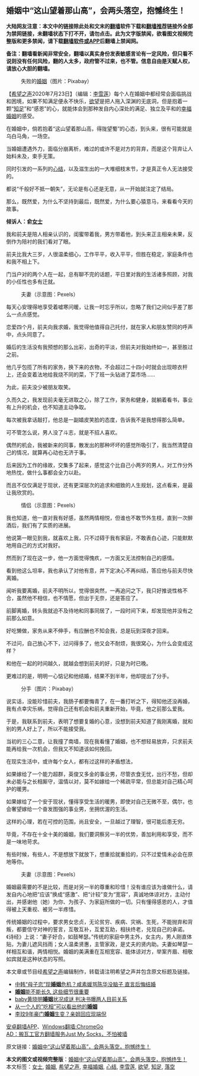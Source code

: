  <h2>婚姻中“这山望着那山高”，会两头落空，抱憾终生！</h2> <p class="notice"><b>大陆网友注意：本文中的链接除此处和文末的<a href="https://github.com/bannedbook/fanqiang" >翻墙</a>软件下载和<a href="https://github.com/killgcd/justmysocks/blob/master/README.md">翻墙推荐</a>链接外全部为禁网链接，未翻墙状态下打不开，请勿点击。此为文字版禁闻，欲看图文视频完整版和更多禁闻，请下载<a href="https://github.com/bannedbook/fanqiang">翻墙软件或APP</a>后翻墙上禁闻网。</p><p>备注：翻墙看新闻非常安全，翻墙以真实身份发表敏感言论有一定风险，但只看不说则没有任何风险，翻的人太多，政府管不过来，也不管。信息自由是天赋人权，请放心大胆的翻墙。</b></p>  <div class="entry"> <figure><figcaption>失败的<a href="https://www.bannedbook.org/bnews/tag/%e5%a9%9a%e5%a7%bb/" class="st_tag internal_tag" rel="tag" title="标签 婚姻 下的日志">婚姻</a>（图片：Pixabay）</figcaption></figure> <p>【<span class='wp_keywordlink_affiliate'><a href="https://www.soundofhope.org" title="希望之声" target="_blank">希望之声</a></span>2020年7月23日】（编辑：<a href="https://www.bannedbook.org/bnews/tag/%E6%9D%8E%E9%9B%AA%E8%8E%B2/" class="st_tag internal_tag" rel="tag" title="标签 李雪莲 下的日志">李雪莲</a>）每个人在婚姻中都经常会面临挑战和困境，如果不知满足便永不快乐，<a href="https://www.bannedbook.org/bnews/tag/%E6%AC%B2%E6%9C%9B/" class="st_tag internal_tag" rel="tag" title="标签 欲望 下的日志">欲望</a>是把人拖入深渊的无底洞，但是抱着一颗“<a href="https://www.bannedbook.org/bnews/tag/%E7%9F%A5%E8%B6%B3/" class="st_tag internal_tag" rel="tag" title="标签 知足 下的日志">知足</a>”和“感恩”的心，就能体会到那种发自内心深处的满足、独立及平和的<a href="https://www.bannedbook.org/bnews/tag/%e5%b9%b8%e7%a6%8f%e5%a9%9a%e5%a7%bb/" class="st_tag internal_tag" rel="tag" title="标签 幸福婚姻 下的日志">幸福婚姻</a>的感受。</p> <p>在婚姻中，倘若抱着“这山望着那山高，得陇望蜀”的心态，到头来，很有可能就是乌白马角，一场空。</p> <p>当婚姻遭遇外力，面临分崩离析，难过的或许不是对方的背弃，而是这个背弃让人始料未及，束手无策。</p> <p>同时引发的一系列的<a href="https://www.bannedbook.org/bnews/tag/%E5%BF%83%E7%BB%93/" class="st_tag internal_tag" rel="tag" title="标签 心结 下的日志">心结</a>，以及滋生出的一大堆细枝末节，才是真正令人无法接受的。</p> <p>都说“千般好不抵一朝失”，无论是有心还是无意，从一开始就注定了结局。</p> <p>那么，既然爱，为什么不坚持到最后，既然爱，为什么要心猿意马，来看看今天的故事。</p> <p><strong>倾诉人：俞<a href="https://www.bannedbook.org/bnews/tag/%e5%a5%b3%e5%a3%ab/" class="st_tag internal_tag" rel="tag" title="标签 女士 下的日志">女士</a></strong></p>我和前夫是陪人相亲认识的，闺蜜带着我，男方带着他，到头来正主相亲未果，反倒作为陪衬的我们看对了眼。</p> <p>前夫比我大三岁，人很温柔细心，工作平平，收入平平，但胜在稳定，家庭条件也和我不相上下。</p> <p>门当户对的两个人在一起，总有聊不完的话题，平日里对我的生活诸多照顾，对我的小任性也多有迁就。</p> <figure><figcaption>夫妻（示意图：Pexels）</figcaption></figure> <p>每天心安理得地享受着嘘寒问暖，让我一时忘乎所以，忽略了我们之间似乎差了那么一点点感觉。</p>  <p>恋爱四个月，前夫向我求婚，我觉得他值得自己托付，就在家人和朋友赞同的呼声中，点头同意了。</p> <p>婚后的生活没有我预想的那么出彩，出奇的平淡，但前夫对我始终如一，甚至胜过之前。</p> <p>他几乎包揽了所有的家务，换下来的衣物，不会超过二十四小时就会出现晾衣杆上，还会变着法地给我烧不同的菜，下了班一头钻进了菜市场……</p> <p>为此，前夫没少被朋友取笑。</p>久而久之，我发现前夫毫无进取之心，除了工作，家务和健身，就躺着看书，事业有上升的机会，也不知道主动争取。</p> <p>每次被我拿话敲打，他总是一副嬉皮笑脸的态度，告诉我不是我想得那么简单。</p> <p>可不管怎么说，男人没了斗志，就是不招人喜欢。</p> <p>偶然的机会，我被新来的同事，散发出的那种坏坏的感觉所吸引了，我当然清楚自己的情况，就算再心动也无济于事。</p> <p>后来因为工作的缘故，交集多了起来，感觉这个比自己小两岁的男人，对工作分外地热忱，做什么事都会全力以赴。</p> <p>而且不仅仅满足于现状，还有更深层次的追求和细致的人生规划，这点看来，是最让我欣赏的。</p> <figure><figcaption>情侣（示意图：Pexels）</figcaption></figure> <p>我也知道，他一直对我有好感，虽然两情相悦，但谁也不敢节外生枝，直到一次醉酒后，我们有了实质的进展。</p>  <p>他说第一眼见到我，就喜欢上我，只不过碍于我有家庭，不敢表白心迹，只能默默地用自己的方式对我好。</p> <p>然而到了现在这一步，他一方面觉得愧疚，一方面又无法控制自己的感情。</p> <p>看到他这么坦率，我也承认了对他有意，并下定决心不再纠结，答应他与前夫尽快离婚。</p> <p>闻听我要离婚，前夫不明所以，觉得很突然，一再追问之下，我只好推说性格不合，虽然他不相信，也不情愿，但出于无奈，还是答应了。</p>前脚离婚，转头我就迫不及待地和同事同居了，一段时间下来，却发现他并没有之前那么如意。</p> <p>好吃懒做，家务从来不伸手，有应酬也不知会我，总是玩到深夜才回来。</p> <p>不过问，自己放心不下，过问得多了，他又会不耐烦，我很窝心，为什么会变成这样？</p> <p>和他在一起的时间越久，就越会想到前夫的好，只是为时已晚。</p> <p>更难过的是，明明一心惦记和他结婚，结果不到半年，他却提出了分手。</p> <figure><figcaption>分手（图片：Pixabay）</figcaption></figure> <p>说实话，没能珍惜前夫，我肠子都要悔青了，在一番打听之下，得知他还没再婚，我有点幸灾乐祸，觉得自己还有机会和前夫重新开始，毕竟，他之前那么爱我。</p> <p>于是，我联系到前夫，表明了想要复婚的心意，没想到前夫知道了我刚离婚，就和别的男人好上了，所以不能接受我。</p>  <p>当初的三心二意，让我撞了南墙，现在我看懂了婚姻，也不想轻易放弃，只求前夫能再给我一次机会，但我又不知道该如何挽回。</p>在现实生活中，或许每个女人，都有过这样的矛盾想法，</p> <p>如果嫁给了一个能力超群，英俊又多金的事业男，尽管衣食无忧，出行不愁，但却未必能与之长相厮守，温情以对，莫不如嫁给一个稀疏平常，但总能对自己精心呵护的暖男。</p> <p>如果嫁给了一个安于现状，懂得享受生活的暖男，即使对自己无微不至，偶尔，也会奢望嫁给一个奋发图强的事业男，坐拥优渥的生活。</p> <p>这样的心理，若在可控的范围，尚且安全，一旦越过了理智，很可能后患无穷。</p> <p>毕竟，不存在十全十美的婚姻，我们要洞察另一半的优势，善加利用和享受，而不是一味地苛求。</p> <p>有些时候，有些人，不是想放下就放下，想重拾就重拾的，只不过爱情未必会在原地等你。</p> <p><figure><figcaption>夫妻（示意图：Pexels）</figcaption></figure> </p>婚姻最需要的不是比较，而是对另一半的尊重和珍惜！没有谁应该为谁做什么，请发自内心地把“应该”换成“感激”、把“计较”变为“宽容”，真诚地体谅对方，主动付出，并感谢他（她）为你、为孩子、为家庭所做的一切。只有懂得感恩的人，才值得被上天重视、被另一半疼惜。</p> <p>传统婚姻的过程中，要求男女忠贞，无论贫穷、疾病、灾祸、生死，不能抛弃和背叛，都要信守对神的誓言，互敬互补，互爱互助，相扶终老，兑现自己的承诺。《诗经》上说：“妻子好合，如鼓琴瑟。”传统的家庭中男主外，女主内，男人刚直体贴，为妻儿遮风挡雨；女人温柔贤惠，主管家政，是丈夫的贤内助。夫妻如琴瑟一样相互和谐，两情相悦。婚姻的美满重在互相宽容、能体谅对方，举案齐眉、相敬如宾就是这种状态的写照。</p> <p>本文章或节目经<a href="https://www.bannedbook.org/bnews/tag/%e5%b8%8c%e6%9c%9b%e4%b9%8b%e5%a3%b0/" class="st_tag internal_tag" rel="tag" title="标签 希望之声 下的日志">希望之声</a>编辑制作，转载请注明希望之声并包含原文标题及链接。</p> <ul class='op-related-articles' title='相关阅读'> <li><a href='https://www.bannedbook.org/bnews/yule/20200723/1364840.html' target='_blank'>中韩“母子恋”现<b>婚姻</b>危机？咸素媛骂陈华没脑子 直言后悔结婚</a></li> <li><a href='https://www.bannedbook.org/bnews/lifebaike/20200718/1362700.html' target='_blank'><b>婚姻</b>能不能长久 这些细节很重要</a></li> <li><a href='https://www.bannedbook.org/bnews/yule/20200717/1362065.html' target='_blank'>baby黄晓明<b>婚姻</b>状况成谜 判决书曝两人目前关系</a></li> <li><a href='https://www.bannedbook.org/bnews/comments/20200717/1362008.html' target='_blank'>从一个人的“吃相”可以看出他的<b>婚姻</b></a></li> <li><a href='https://www.bannedbook.org/bnews/yule/20200716/1361519.html' target='_blank'>李玟9年豪门<b>婚姻</b>生变？亲姐回应现端倪</a></li> </ul> <div class="texttj"> <a href="https://github.com/bannedbook/fanqiang/wiki/%E7%A6%81%E9%97%BB%E7%BD%91%E5%AE%89%E5%8D%93%E7%BF%BB%E5%A2%99%E6%96%B0%E9%97%BBAPP" target="_blank">安卓翻墙APP</a>、<a href="https://github.com/bannedbook/fanqiang/wiki/Chrome%E4%B8%80%E9%94%AE%E7%BF%BB%E5%A2%99%E5%8C%85" target="_blank">Windows翻墙:ChromeGo</a><br/> <a href="https://github.com/killgcd/justmysocks/blob/master/README.md" target="_blank">AD：搬瓦工官方翻墙服务Just My Socks，不怕被墙</a> </div><p>原文链接：<a class="src_link"  href="https://www.soundofhope.org/post/403978" target="_blank">婚姻中“这山望着那山高”，会两头落空，抱憾终生！</a></p> <a name='sharetosocial'></a>         <div><b>本文的图文或视频完整版</b>：<a href='https://www.bannedbook.org/bnews/comments/20200724/1365456.html'>婚姻中“这山望着那山高”，会两头落空，抱憾终生！</a></div>  </div><!--END ENTRY--> <div class="postfooter"> <div>本文标签：<a href="https://www.bannedbook.org/bnews/tag/%e5%a5%b3%e5%a3%ab/" rel="tag">女士</a>, <a href="https://www.bannedbook.org/bnews/tag/%e5%a9%9a%e5%a7%bb/" rel="tag">婚姻</a>, <a href="https://www.bannedbook.org/bnews/tag/%e5%b8%8c%e6%9c%9b%e4%b9%8b%e5%a3%b0/" rel="tag">希望之声</a>, <a href="https://www.bannedbook.org/bnews/tag/%e5%b9%b8%e7%a6%8f%e5%a9%9a%e5%a7%bb/" rel="tag">幸福婚姻</a>, <a href="https://www.bannedbook.org/bnews/tag/%E5%BF%83%E7%BB%93/" rel="tag">心结</a>, <a href="https://www.bannedbook.org/bnews/tag/%E6%9D%8E%E9%9B%AA%E8%8E%B2/" rel="tag">李雪莲</a>, <a href="https://www.bannedbook.org/bnews/tag/%E6%AC%B2%E6%9C%9B/" rel="tag">欲望</a>, <a href="https://www.bannedbook.org/bnews/tag/%E7%9F%A5%E8%B6%B3/" rel="tag">知足</a>, <a href="https://www.bannedbook.org/bnews/tag/%E8%90%BD%E7%A9%BA/" rel="tag">落空</a></div>  </div><!--END POSTFOOTER--> 